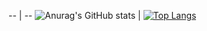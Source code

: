 -- | --
![Anurag's GitHub stats](https://github-readme-stats.vercel.app/api?username=LiBaoxuan-Neil&theme=dark&show_icons=true) | [![Top Langs](https://github-readme-stats.vercel.app/api/top-langs/?username=LiBaoxuan-Neil&hide_progress=true)](https://github.com/anuraghazra/github-readme-stats)

<!--
**LiBaoxuan-Neil/LiBaoxuan-Neil** is a ✨ _special_ ✨ repository because its `README.md` (this file) appears on your GitHub profile.

Here are some ideas to get you started:

- 🔭 I’m currently working on ...
- 🌱 I’m currently learning ...
- 👯 I’m looking to collaborate on ...
- 🤔 I’m looking for help with ...
- 💬 Ask me about ...
- 📫 How to reach me: ...
- 😄 Pronouns: ...
- ⚡ Fun fact: ...
-->

